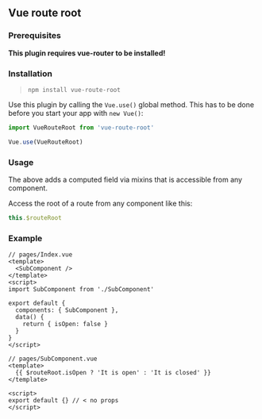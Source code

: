 ## Vue route root

### Prerequisites

**This plugin requires vue-router to be installed!**

### Installation

> `npm install vue-route-root`

Use this plugin by calling the `Vue.use()` global method. This has to be done before you start your app with `new Vue()`:

```javascript
import VueRouteRoot from 'vue-route-root'

Vue.use(VueRouteRoot)
```

### Usage

The above adds a computed field via mixins that is accessible from any component.

Access the root of a route from any component like this:

```javascript
this.$routeRoot
```

### Example

```vue
// pages/Index.vue
<template>
  <SubComponent />
</template>
<script>
import SubComponent from './SubComponent'

export default {
  components: { SubComponent },
  data() {
    return { isOpen: false }
  }
}
</script>
```

```vue
// pages/SubComponent.vue
<template>
  {{ $routeRoot.isOpen ? 'It is open' : 'It is closed' }}
</template>

<script>
export default {} // < no props
</script>
```
